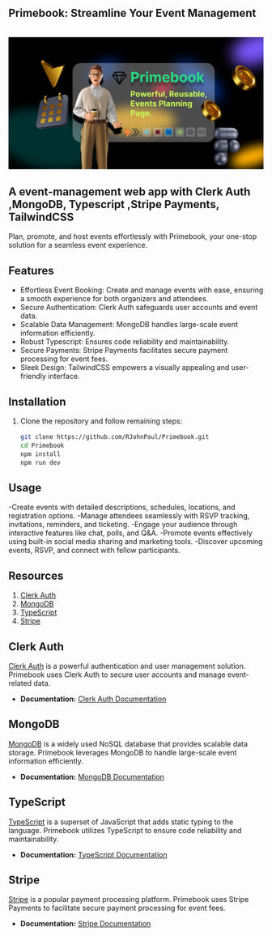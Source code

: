 ## Primebook: Streamline Your Event Management
<div align="center">
  <br>
      <img src="https://github.com/RJohnPaul/Primebook/blob/f79a24d6203ffc3f37f3a20a965d307da4797b30/Banner_Prime.png" alt="Project Banner">
  <br />
</div>


## A event-management web app with Clerk Auth ,MongoDB, Typescript ,Stripe Payments, TailwindCSS


Plan, promote, and host events effortlessly with Primebook, your one-stop solution for a seamless event experience.

## Features
- Effortless Event Booking: Create and manage events with ease, ensuring a smooth experience for both organizers and attendees.
- Secure Authentication: Clerk Auth safeguards user accounts and event data.
- Scalable Data Management: MongoDB handles large-scale event information efficiently.
- Robust Typescript: Ensures code reliability and maintainability.
- Secure Payments: Stripe Payments facilitates secure payment processing for event fees.
- Sleek Design: TailwindCSS empowers a visually appealing and user-friendly interface.

## Installation

1. Clone the repository and follow remaining steps:

   ```bash
   git clone https://github.com/RJohnPaul/Primebook.git
   cd Primebook
   npm install
   npm run dev
## Usage
-Create events with detailed descriptions, schedules, locations, and registration options.
-Manage attendees seamlessly with RSVP tracking, invitations, reminders, and ticketing.
-Engage your audience through interactive features like chat, polls, and Q&A.
-Promote events effectively using built-in social media sharing and marketing tools.
-Discover upcoming events, RSVP, and connect with fellow participants.

## Resources
1. [Clerk Auth](#clerk-auth)
2. [MongoDB](#mongodb)
3. [TypeScript](#typescript)
4. [Stripe](#stripe)

## Clerk Auth

[Clerk Auth](https://clerk.dev/) is a powerful authentication and user management solution. Primebook uses Clerk Auth to secure user accounts and manage event-related data. 

- **Documentation:** [Clerk Auth Documentation](https://docs.clerk.dev/)

## MongoDB

[MongoDB](https://www.mongodb.com/) is a widely used NoSQL database that provides scalable data storage. Primebook leverages MongoDB to handle large-scale event information efficiently.

- **Documentation:** [MongoDB Documentation](https://docs.mongodb.com/)

## TypeScript

[TypeScript](https://www.typescriptlang.org/) is a superset of JavaScript that adds static typing to the language. Primebook utilizes TypeScript to ensure code reliability and maintainability.

- **Documentation:** [TypeScript Documentation](https://www.typescriptlang.org/docs/)

## Stripe

[Stripe](https://stripe.com/) is a popular payment processing platform. Primebook uses Stripe Payments to facilitate secure payment processing for event fees.

- **Documentation:** [Stripe Documentation](https://stripe.com/docs)

